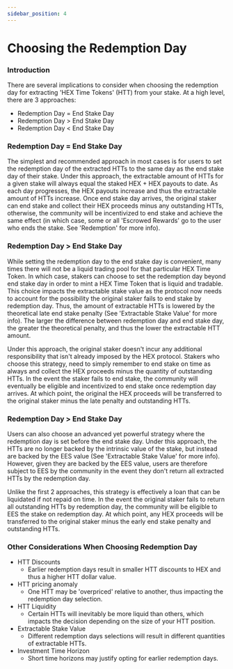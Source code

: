 ```yaml
---
sidebar_position: 4
---
```


# Choosing the Redemption Day

### Introduction
There are several implications to consider when choosing the redemption day for extracting 'HEX Time Tokens' (HTT) from your stake. At a high level, there are 3 approaches: 
- Redemption Day = End Stake Day
- Redemption Day > End Stake Day
- Redemption Day < End Stake Day

### Redemption Day = End Stake Day
The simplest and recommended approach in most cases is for users to set the redemption day of the extracted HTTs to the same day as the end stake day of their stake. Under this approach, the extractable amount of HTTs for a given stake will always equal the staked HEX + HEX payouts to date. As each day progresses, the HEX payouts increase and thus the extractable amount of HTTs increase. Once end stake day arrives, the original staker can end stake and collect their HEX proceeds minus any outstanding HTTs, otherwise, the community will be incentivized to end stake and achieve the same effect (in which case, some or all 'Escrowed Rewards' go to the user who ends the stake. See 'Redemption' for more info).

### Redemption Day > End Stake Day
While setting the redemption day to the end stake day is convenient, many times there will not be a liquid trading pool for that particular HEX Time Token. In which case, stakers can choose to set the redemption day beyond end stake day in order to mint a HEX Time Token that is liquid and tradable.
This choice impacts the extractable stake value as the protocol now needs to account for the possibility the original staker fails to end stake by redemption day. Thus, the amount of extractable HTTs is lowered by the theoretical late end stake penalty (See 'Extractable Stake Value' for more info). The larger the difference between redemption day and end stake day, the greater the theoretical penalty, and thus the lower the extractable HTT amount. 

Under this approach, the original staker doesn't incur any additional responsibility that isn't already imposed by the HEX protocol. Stakers who choose this strategy, need to simply remember to end stake on time as always and collect the HEX proceeds minus the quantity of outstanding HTTs. In the event the staker fails to end stake, the community will eventually be eligible and incentivized to end stake once redemption day arrives. At which point, the original the HEX proceeds will be transferred to the original staker minus the late penalty and outstanding HTTs.  

### Redemption Day > End Stake Day
Users can also choose an advanced yet powerful strategy where the redemption day is set before the end stake day. Under this approach, the HTTs are no longer backed by the intrinsic value of the stake, but instead are backed by the EES value (See 'Extractable Stake Value' for more info). However, given they are backed by the EES value, users are therefore subject to EES by the community in the event they don't return all extracted HTTs by the redemption day. 

Unlike the first 2 approaches, this strategy is effectively a loan that can be liquidated if not repaid on time. In the event the original staker fails to return all outstanding HTTs by redemption day, the community will be eligible to EES the stake on redemption day. At which point, any HEX proceeds will be transferred to the original staker minus the early end stake penalty and outstanding HTTs.  

### Other Considerations When Choosing Redemption Day
- HTT Discounts
  - Earlier redemption days result in smaller HTT discounts to HEX and thus a higher HTT dollar value.
- HTT pricing anomaly
  - One HTT may be 'overpriced' relative to another, thus impacting the redemption day selection.
- HTT Liquidity
  - Certain HTTs will inevitably be more liquid than others, which impacts the decision depending on the size of your HTT position.
- Extractable Stake Value
  - Different redemption days selections will result in different quantities of extractable HTTs. 
- Investment Time Horizon
  - Short time horizons may justify opting for earlier redemption days. 

